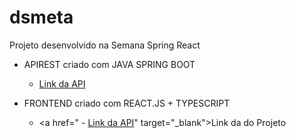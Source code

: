# dsmeta

Projeto desenvolvido na Semana Spring React

- APIREST criado com JAVA SPRING BOOT
  - <a href="https://wiliam-melo-dsmeta-springreact.herokuapp.com/sales" target="_blank">Link da API</a>

- FRONTEND criado com REACT.JS + TYPESCRIPT
    - <a href="  - <a href="https://wiliam-melo-dsmeta-springreact.herokuapp.com/sales" target="_blank">Link da API</a>" target="_blank">Link da do Projeto</a>
